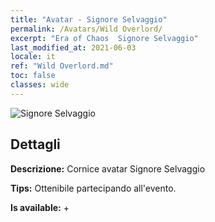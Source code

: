 ```yaml
---
title: "Avatar - Signore Selvaggio"
permalink: /Avatars/Wild Overlord/
excerpt: "Era of Chaos  Signore Selvaggio"
last_modified_at: 2021-06-03
locale: it
ref: "Wild Overlord.md"
toc: false
classes: wide
---
```

 ![Signore Selvaggio](/images/a/avatarFrame_98.png)

## Dettagli

 **Descrizione:** Cornice avatar Signore Selvaggio 

 **Tips:** Ottenibile partecipando all'evento. 

 **Is available:**  + 

